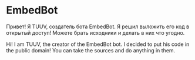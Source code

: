 # EmbedBot
Привет! Я TUUV, создатель бота EmbedBot.
Я решил выложить его код в открытый доступ!
Можете брать исходники и делать в них что угодно.

Hi! I am TUUV, the creator of the EmbedBot bot.
I decided to put his code in the public domain!
You can take the sources and do anything in them.
